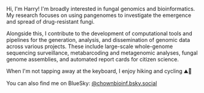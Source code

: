 Hi, I'm Harry! I'm broadly interested in fungal genomics and bioinformatics. My research focuses on using pangenomes to investigate the emergence and spread of drug-resistant fungi.

Alongside this, I contribute to the development of computational tools and pipelines for the generation, analysis, and dissemination of genomic data across various projects. These include large-scale whole-genome sequencing surveillance, metabarcoding and metagenomic analyses, fungal genome assemblies, and automated report cards for citizen science.

When I'm not tapping away at the keyboard, I enjoy hiking and cycling ⛰️🚴

You can also find me on BlueSky: [@chownbioinf.bsky.social](https://bsky.app/profile/chownbioinf.bsky.social)
